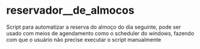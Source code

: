 # reservador__de_almocos

Script para automatizar a reserva do almoço do dia seguinte, pode ser usado com meios de agendamento como o scheduler do windows, fazendo com que o usuário não precise executar o script manualmente